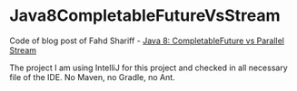 # Java8CompletableFutureVsStream
Code of blog post of Fahd Shariff - [Java 8: CompletableFuture vs Parallel Stream](http://fahdshariff.blogspot.de/2016/06/java-8-completablefuture-vs-parallel.html)

The project I am using IntelliJ for this project and checked in all necessary
file of the IDE. No Maven, no Gradle, no Ant.
